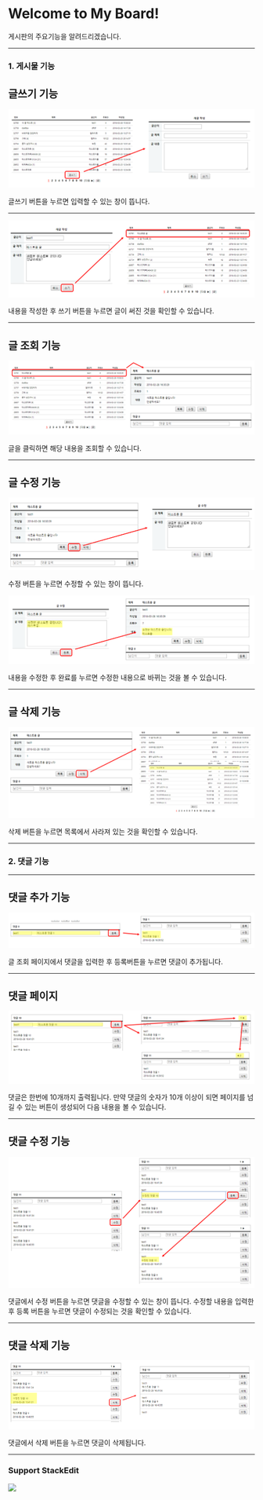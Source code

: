 Welcome to My Board!
===================


게시판의 주요기능을 알려드리겠습니다.

----------

### 1. 게시물 기능


글쓰기 기능
-------------

![enter image description here](https://github.com/OQda/newboard/blob/master/2018-02-28%2016;48;50.PNG?raw=true)

글쓰기 버튼을 누르면 입력할 수 있는 창이 뜹니다.

----------

![enter image description here](https://github.com/OQda/newboard/blob/master/2018-02-28%2016;50;15.PNG?raw=true)

내용을 작성한 후 쓰기 버튼을 누르면 글이 써진 것을 확인할 수 있습니다.

-------------

글 조회 기능
-------------

![enter image description here](https://github.com/OQda/newboard/blob/master/2018-02-28%2016;52;12.PNG?raw=true)

글을 클릭하면 해당 내용을 조회할 수 있습니다.

----------

글 수정 기능
-------------

![enter image description here](https://github.com/OQda/newboard/blob/master/2018-02-28%2016;53;52.PNG?raw=true)

수정 버튼을 누르면 수정할 수 있는 창이 뜹니다.

![enter image description here](https://github.com/OQda/newboard/blob/master/2018-02-28%2017;36;43.PNG?raw=true)

내용을 수정한 후 완료를 누르면 수정한 내용으로 바뀌는 것을 볼 수 있습니다.

---------

글 삭제 기능
-------------

![enter image description here](https://github.com/OQda/newboard/blob/master/2018-02-28%2017;07;57.PNG?raw=true)

삭제 버튼을 누르면 목록에서 사라져 있는 것을 확인할 수 있습니다.

---------

### 2. 댓글 기능

---------

댓글 추가 기능
-------------

![enter image description here](https://github.com/OQda/newboard/blob/master/2018-02-28%2017;10;54.PNG?raw=true)

글 조회 페이지에서 댓글을 입력한 후 등록버튼을 누르면 댓글이 추가됩니다.

---------
댓글 페이지
-------------

![enter image description here](https://github.com/OQda/newboard/blob/master/2018-02-28%2017;14;02.PNG?raw=true)

댓글은 한번에 10개까지 출력됩니다.
만약 댓글의 숫자가 10개 이상이 되면 페이지를 넘길 수 있는
버튼이 생성되어 다음 내용을 볼 수 있습니다.

---------

댓글 수정 기능
-------------

![enter image description here](https://github.com/OQda/newboard/blob/master/2018-02-28%2017;17;04.PNG?raw=true)

댓글에서 수정 버튼을 누르면 댓글을 수정할 수 있는 창이 뜹니다.
수정할 내용을 입력한 후 등록 버튼을 누르면
댓글이 수정되는 것을 확인할 수 있습니다.

---------

댓글 삭제 기능
-------------

![enter image description here](https://github.com/OQda/newboard/blob/master/2018-02-28%2017;18;28.PNG?raw=true)

댓글에서 삭제 버튼을 누르면 댓글이 삭제됩니다.



---------

### Support StackEdit

[![](https://cdn.monetizejs.com/resources/button-32.png)](https://monetizejs.com/authorize?client_id=ESTHdCYOi18iLhhO&summary=true)

  [^stackedit]: [StackEdit](https://stackedit.io/) is a full-featured, open-source Markdown editor based on PageDown, the Markdown library used by Stack Overflow and the other Stack Exchange sites.


  [1]: http://math.stackexchange.com/
  [2]: http://daringfireball.net/projects/markdown/syntax "Markdown"
  [3]: https://github.com/jmcmanus/pagedown-extra "Pagedown Extra"
  [4]: http://meta.math.stackexchange.com/questions/5020/mathjax-basic-tutorial-and-quick-reference
  [5]: https://code.google.com/p/google-code-prettify/
  [6]: http://highlightjs.org/
  [7]: http://bramp.github.io/js-sequence-diagrams/
  [8]: http://adrai.github.io/flowchart.js/
